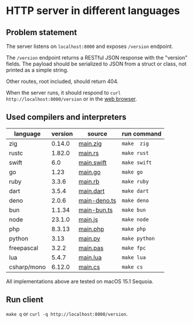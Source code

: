 # HTTP server in different languages

## Problem statement

The server listens on `localhost:8000` and exposes `/version` endpoint.

The `/version` endpoint returns a RESTful JSON response with the "version"
fields. The payload should be serialized to JSON from a struct or class,
not printed as a simple string.

Other routes, root included, should return 404.

When the server runs, it should respond to `curl http://localhost:8000/version`
or in the [web browser](http://localhost:8000/version).

## Used compilers and interpreters

| language | version | source | run command |
| --- | --- | --- | --- |
| zig |  0.14.0 | [main.zig](./main.zig) | `make  zig` |
| rustc |  1.82.0 | [main.rs](./main.rs) | `make rust` |
| swift |  6.0 | [main.swift](./main.swift) | `make swift` |
| go |  1.23 | [main.go](./main.go) | `make go` |
| ruby |  3.3.6 | [main.rb](./main.rb) | `make ruby` |
| dart |  3.5.4 | [main.dart](./main.dart) | `make dart` |
| deno |  2.0.6 | [main-deno.ts](./main-deno.ts) | `make deno` |
| bun |  1.1.34 | [main-bun.ts](./main-bun.ts) | `make bun` |
| node |  23.1.0 | [main.js](./main.js) | `make node` |
| php |  8.3.13 | [main.php](./main.php) | `make php` |
| python |  3.13 | [main.py](./main.py) | `make python` |
| freepascal | 3.2.2 | [main.pas](./main.pas) | `make fpc` |
| lua |  5.4.7 | [main.lua](./main.lua) | `make lua` |
| csharp/mono | 6.12.0 | [main.cs](./main.cs) |`make cs` |

All implementations above are tested on macOS 15.1 Sequoia.

## Run client

`make q` or `curl -q http://localhost:8000/version`.
